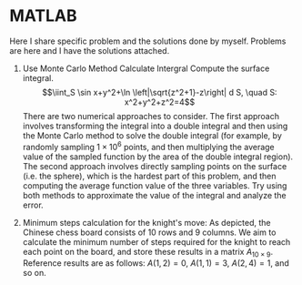 # MATLAB
Here I share specific problem and the solutions done by myself. Problems are here and I have the solutions attached.

1. Use Monte Carlo Method Calculate Intergral
Compute the surface integral.
$$\iint_S \sin x+y^2+\ln \left|\sqrt{z^2+1}-z\right| d S, \quad S: x^2+y^2+z^2=4$$
There are two numerical approaches to consider. The first approach involves transforming the integral into a double integral and then using the Monte Carlo method to solve the double integral (for example, by randomly sampling $1 \times 10^6$ points, and then multiplying the average value of the sampled function by the area of the double integral region). 
The second approach involves directly sampling points on the surface (i.e. the sphere), which is the hardest part of this problem, and then computing the average function value of the three variables. Try using both methods to approximate the value of the integral and analyze the error.



2. Minimum steps calculation for the knight's move:
As depicted, the Chinese chess board consists of 10 rows and 9 columns. We aim to calculate the minimum number of steps required for the knight to reach each point on the board, and store these results in a matrix $A_{10 \times 9}$. Reference results are as follows:  $A(1,2) = 0$, $A(1,1) = 3$, $A(2,4) = 1$, and so on.
